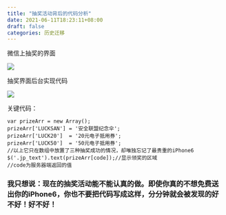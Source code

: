 ```yaml
---
title: "抽奖活动背后的代码分析"
date: 2021-06-11T18:23:11+08:00
draft: false
categories: 历史迁移
---
```

微信上抽奖的界面

![](/img/web_choujiang.jpeg)

抽奖界面后台实现代码

![](/img/web_daima.png)

关键代码：
```
var prizeArr = new Array();
prizeArr['LUCKSAN'] = '安全联盟纪念伞';
prizeArr['LUCK20']  = '20元电子抵用券';
prizeArr['LUCK50']  = '50元电子抵用券';
//以上它只在数组中放置了三种抽奖成功的情况，却唯独忘记了最贵重的iPhone6
$('.jp_text').text(prizeArr[code]);//显示领奖的区域
//code为服务器端返回的值
```

### 我只想说：现在的抽奖活动能不能认真的做。即使你真的不想免费送出你的iPhone6，你也不要把代码写成这样，分分钟就会被发现的好不好！好不好！
